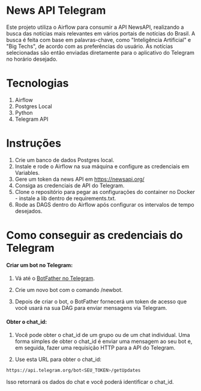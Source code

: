 # News API Telegram

Este projeto utiliza o Airflow para consumir a API NewsAPI, realizando a busca das notícias mais relevantes em vários portais de notícias do Brasil. A busca é feita com base em palavras-chave, como "Inteligência Artificial" e "Big Techs", de acordo com as preferências do usuário. As notícias selecionadas são então enviadas diretamente para o aplicativo do Telegram no horário desejado.

# Tecnologias

1. Airflow
2. Postgres Local
3. Python
4. Telegram API

# Instruções

1. Crie um banco de dados Postgres local.
2. Instale e rode o Airflow na sua máquina e configure as credenciais em Variables.
3. Gere um token da news API em https://newsapi.org/
4. Consiga as credenciais de API do Telegram.
5. Clone o repositório para pegar as configurações do container no Docker - instale a lib dentro de requirements.txt.
6. Rode as DAGS dentro do Airflow após configurar os intervalos de tempo desejados.

# Como conseguir as credenciais do Telegram

####  Criar um bot no Telegram:

1. Vá até o [BotFather no Telegram](https://t.me/botfather).

2. Crie um novo bot com o comando /newbot.

3. Depois de criar o bot, o BotFather fornecerá um token de acesso que você usará na sua DAG para enviar mensagens via Telegram.

#### Obter o chat_id:

1. Você pode obter o chat_id de um grupo ou de um chat individual. Uma forma simples de obter o chat_id é enviar uma mensagem ao seu bot e, em seguida, fazer uma requisição HTTP para a API do Telegram.

2. Use esta URL para obter o chat_id:
```bash
https://api.telegram.org/bot<SEU_TOKEN>/getUpdates
```
Isso retornará os dados do chat e você poderá identificar o chat_id.